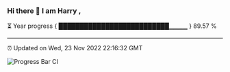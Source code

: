 ### Hi there 👋 I am Harry , 

⏳ Year progress { ██████████████████████████▁▁▁▁ } 89.57 %

---

⏰ Updated on Wed, 23 Nov 2022 22:16:32 GMT

![Progress Bar CI](https://github.com/duykhang68/duykhang68/workflows/Progress%20Bar%20CI/badge.svg)
